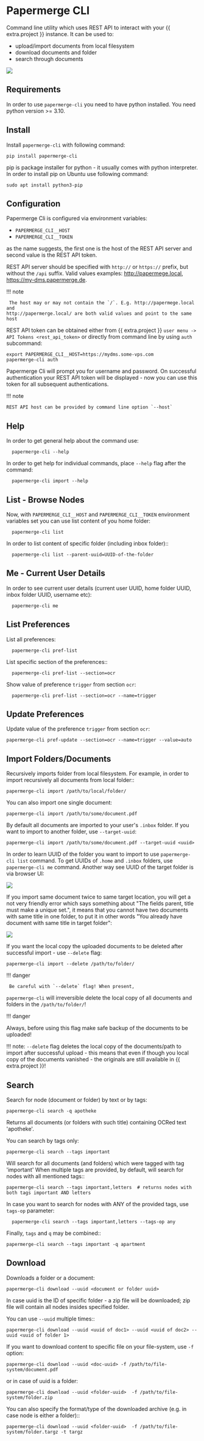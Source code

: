 # Papermerge CLI

Command line utility which uses REST API to interact with your {{ extra.project }}
instance. It can be used to:

* upload/import documents from local filesystem
* download documents and folder
* search through documents


![](../img/cli//upload-documents-from-local-folder.gif)


## Requirements


In order to use `papermerge-cli` you need to have python installed.
You need python version >= 3.10.

## Install

Install `papermerge-cli` with following command:

    pip install papermerge-cli

pip is package installer for python - it usually comes with python
interpreter. In order to install pip on Ubuntu use following command:

    sudo apt install python3-pip


## Configuration

Papermerge Cli is configured via environment variables:

* `PAPERMERGE_CLI__HOST`
* `PAPERMERGE_CLI__TOKEN`

as the name suggests, the first one is the host of the REST API server
and second value is the REST API token.

REST API server should be specified with `http://` or `https://`
prefix, but without the `/api` suffix. Valid values examples: http://papermege.local,
https://my-dms.papermerge.de.

!!! note

     The host may or may not contain the `/`. E.g. http://papermege.local and
    http://papermerge.local/ are both valid values and point to the same host


REST API token can be obtained either from {{ extra.project }} `user menu -> API Tokens <rest_api_token>`
or directly from command line by using `auth` subcommand:

    export PAPERMERGE_CLI__HOST=https://mydms.some-vps.com
    papermerge-cli auth


Papermerge Cli will prompt you for username and password. On successful
authentication your REST API token will be displayed - now you can use
this token for all subsequent authentications.


!!! note

    REST API host can be provided by command line option `--host`


## Help

In order to get general help about the command use:

      papermerge-cli --help

In order to get help for individual commands, place `--help` flag after the command:

      papermerge-cli import --help


## List - Browse Nodes

Now, with `PAPERMERGE_CLI__HOST` and `PAPERMERGE_CLI__TOKEN` environment
variables set you can use list content of you home folder:

      papermerge-cli list

In order to list content of specific folder (including inbox folder)::

      papermerge-cli list --parent-uuid=UUID-of-the-folder


## Me - Current User Details

In order to see current user details (current user UUID, home folder UUID, inbox
folder UUID, username etc):

      papermerge-cli me


## List Preferences

List all preferences:

      papermerge-cli pref-list

List specific section of the preferences::

      papermerge-cli pref-list --section=ocr

Show value of preference `trigger` from section `ocr`:

      papermerge-cli pref-list --section=ocr --name=trigger


## Update Preferences

Update value of the preference `trigger` from section `ocr`:

    papermerge-cli pref-update --section=ocr --name=trigger --value=auto


## Import Folders/Documents

Recursively imports folder from local filesystem. For example, in order
to import recursively all documents from local folder::

    papermerge-cli import /path/to/local/folder/

You can also import one single document:

    papermerge-cli import /path/to/some/document.pdf

By default all documents are imported to your user's `.inbox` folder. If you want to import
to another folder, use `--target-uuid`:

    papermerge-cli import /path/to/some/document.pdf --target-uuid <uuid>

In order to learn UUID of the folder you want to import to use `papermerge-cli list` command.
To get UUIDs of `.home` and `.inbox` folders, use `papermerge-cli me` command.
Another way see UUID of the target folder is via browser UI:

![](../img/cli/target-uuid.svg)

If you import same document twice to same target location, you will get a not
very friendly error which says something about "The fields parent, title
must make a unique set.", it means that you cannot have two documents with
same title in one folder, to put it in other words "You already have document
with same title in target folder":

![](../img/cli/error-when-importing-document.svg)


If you want the local copy the uploaded documents to be deleted after
successful import - use `--delete` flag:

    papermerge-cli import --delete /path/to/folder/


!!! danger

     Be careful with `--delete` flag! When present,
   `papermerge-cli` will irreversible delete the local copy of all
   documents and folders in the `/path/to/folder/`!

!!! danger

   Always, before using this flag make safe backup of the documents to be uploaded!

!!! note: `--delete` flag deletes the local copy of the documents/path to import
    after successful upload - this means that even if though you local copy
    of the documents vanished - the originals are still available in {{ extra.project }}!

## Search

Search for node (document or folder) by text or by tags:

    papermerge-cli search -q apotheke

Returns all documents (or folders with such title) containing OCRed
text 'apotheke'.

You can search by tags only:

    papermerge-cli search --tags important

Will search for all documents (and folders) which were tagged with
tag 'important' When multiple tags are provided, by default, will search for
nodes with all mentioned tags::

    papermerge-cli search --tags important,letters  # returns nodes with both tags important AND letters

In case you want to search for nodes with ANY of the provided tags, use
`tags-op` parameter:

      papermerge-cli search --tags important,letters --tags-op any

Finally, `tags` and `q` may be combined::

    papermerge-cli search --tags important -q apartment


## Download

Downloads a folder or a document:

    papermerge-cli download --uuid <document or folder uuid>

In case uuid is the ID of specific folder - a zip file will be downloaded; zip
file will contain all nodes insides specified folder.

You can use `--uuid` multiple times::

    papermerge-cli download --uuid <uuid of doc1> --uuid <uuid of doc2> --uuid <uuid of folder 1>

If you want to download content to specific file on your file-system, use `-f`
option:

    papermerge-cli download --uuid <doc-uuid> -f /path/to/file-system/document.pdf

or in case of uuid is a folder:

    papermerge-cli download --uuid <folder-uuid>  -f /path/to/file-system/folder.zip

You can also specify the format/type of the downloaded archive (e.g. in case node is either a folder)::

    papermerge-cli download --uuid <folder-uuid>  -f /path/to/file-system/folder.targz -t targz
